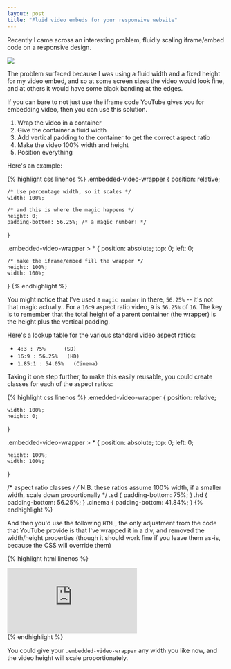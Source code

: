 ```yaml
---
layout: post
title: "Fluid video embeds for your responsive website"
---
```

Recently I came across an interesting problem, fluidly scaling iframe/embed code on a responsive design.

![](http://uk.omg.li/SDVZ/Image%202013.10.29%2016%3A13%3A53.png)

The problem surfaced because I was using a fluid width and a fixed height for my video embed, and so at some screen sizes the video would look fine, and at others it would have some black banding at the edges.

<!-- more -->

If you can bare to not just use the iframe code YouTube gives you for embedding video, then you can use this solution.

1. Wrap the video in a container
2. Give the container a fluid width
3. Add vertical padding to the container to get the correct aspect ratio
4. Make the video 100% width and height
5. Position everything


Here's an example:

{% highlight css linenos %}
.embedded-video-wrapper {
    position: relative;

    /* Use percentage width, so it scales */
    width: 100%;

    /* and this is where the magic happens */
    height: 0;
    padding-bottom: 56.25%; /* a magic number! */
}

.embedded-video-wrapper > * {
    position: absolute;
    top: 0;
    left: 0;

    /* make the iframe/embed fill the wrapper */
    height: 100%;
    width: 100%;
}
{% endhighlight %}

You might notice that I've used a `magic number` in there, `56.25%` -- it's not that magic actually.. For a `16:9` aspect ratio video, `9` is `56.25%` of `16`. The key is to remember that the total height of a parent container (the wrapper) is the height plus the vertical padding.

Here's a lookup table for the various standard video aspect ratios:
- `4:3 : 75%      (SD)`
- `16:9 : 56.25%   (HD)`
- `1.85:1 : 54.05%   (Cinema)`

Taking it one step further, to make this easily reusable, you could create classes for each of the aspect ratios:

{% highlight css linenos %}
.emedded-video-wrapper {
    position: relative;

    width: 100%;
    height: 0;
}

.embedded-video-wrapper > * {
    position: absolute;
    top: 0;
    left: 0;

    height: 100%;
    width: 100%;
}

/* aspect ratio classes */
/* N.B. these ratios assume 100% width, if a smaller width, scale down proportionally */
.sd {
    padding-bottom: 75%;
}
.hd {
    padding-bottom: 56.25%;
}
.cinema {
    padding-bottom: 41.84%;
}
{% endhighlight %}

And then you'd use the following `HTML`, the only adjustment from the code that YouTube provide is that I've wrapped it in a div, and removed the width/height properties (though it should work fine if you leave them as-is, because the CSS will override them)

{% highlight html linenos %}
<div class="embedded-video-wrapper hd">
    <iframe
        src="http://www.youtube.com/embed/xEhaVhta7sI"
        frameborder="0"
        allowfullscreen
    ></iframe>
</div>
{% endhighlight %}

You could give your `.embedded-video-wrapper` any width you like now, and the video height will scale proportionately.

